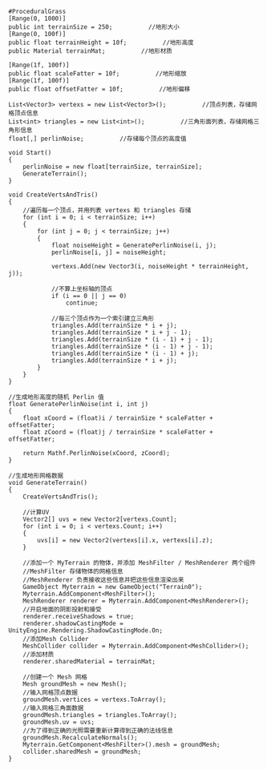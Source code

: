     #ProceduralGrass
    [Range(0, 1000)]
    public int terrainSize = 250;          //地形大小
    [Range(0, 100f)]
    public float terrainHeight = 10f;          //地形高度 
    public Material terrainMat;          //地形材质

    [Range(1f, 100f)]
    public float scaleFatter = 10f;          //地形缩放
    [Range(1f, 100f)]
    public float offsetFatter = 10f;          //地形偏移

    List<Vector3> vertexs = new List<Vector3>();          //顶点列表，存储网格顶点信息
    List<int> triangles = new List<int>();          //三角形面列表，存储网格三角形信息
    float[,] perlinNoise;          //存储每个顶点的高度值

    void Start()
    {
        perlinNoise = new float[terrainSize, terrainSize];
        GenerateTerrain();
    }

    void CreateVertsAndTris()
    {
        //遍历每一个顶点，并用列表 vertexs 和 triangles 存储
        for (int i = 0; i < terrainSize; i++)
        {
            for (int j = 0; j < terrainSize; j++)
            {
                float noiseHeight = GeneratePerlinNoise(i, j);
                perlinNoise[i, j] = noiseHeight;

                vertexs.Add(new Vector3(i, noiseHeight * terrainHeight, j));

                //不算上坐标轴的顶点
                if (i == 0 || j == 0)
                    continue;

                //每三个顶点作为一个索引建立三角形
                triangles.Add(terrainSize * i + j);
                triangles.Add(terrainSize * i + j - 1);
                triangles.Add(terrainSize * (i - 1) + j - 1);
                triangles.Add(terrainSize * (i - 1) + j - 1);
                triangles.Add(terrainSize * (i - 1) + j);
                triangles.Add(terrainSize * i + j);
            }
        }
    }

    //生成地形高度的随机 Perlin 值
    float GeneratePerlinNoise(int i, int j)
    {
        float xCoord = (float)i / terrainSize * scaleFatter + offsetFatter;
        float zCoord = (float)j / terrainSize * scaleFatter + offsetFatter;

        return Mathf.PerlinNoise(xCoord, zCoord);
    }

    //生成地形网格数据
    void GenerateTerrain()
    {
        CreateVertsAndTris();

        //计算UV
        Vector2[] uvs = new Vector2[vertexs.Count];
        for (int i = 0; i < vertexs.Count; i++)
        {
            uvs[i] = new Vector2(vertexs[i].x, vertexs[i].z);
        }

        //添加一个 MyTerrain 的物体，并添加 MeshFilter / MeshRenderer 两个组件
        //MeshFilter 存储物体的网格信息
        //MeshRenderer 负责接收这些信息并把这些信息渲染出来
        GameObject Myterrain = new GameObject("Terrain0");
        Myterrain.AddComponent<MeshFilter>();
        MeshRenderer renderer = Myterrain.AddComponent<MeshRenderer>();
        //开启地面的阴影投射和接受
        renderer.receiveShadows = true;
        renderer.shadowCastingMode = UnityEngine.Rendering.ShadowCastingMode.On;
        //添加Mesh Collider
        MeshCollider collider = Myterrain.AddComponent<MeshCollider>();
        //添加材质
        renderer.sharedMaterial = terrainMat;

        //创建一个 Mesh 网格
        Mesh groundMesh = new Mesh();
        //输入网格顶点数据
        groundMesh.vertices = vertexs.ToArray();
        //输入网格三角面数据
        groundMesh.triangles = triangles.ToArray();
        groundMesh.uv = uvs;
        //为了得到正确的光照需要重新计算得到正确的法线信息
        groundMesh.RecalculateNormals();
        Myterrain.GetComponent<MeshFilter>().mesh = groundMesh;
        collider.sharedMesh = groundMesh;
    }
